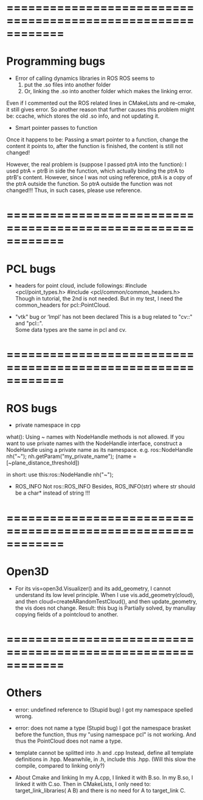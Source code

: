 
# ============================================================
# Programming bugs

* Error of calling dynamics libraries in ROS
ROS seems to
  1. put the .so files into another folder
  2. Or, linking the .so into another folder
which makes the linking error.

Even if I commented out the ROS related lines in CMakeLists and re-cmake, it still gives error.
So another reason that further causes this problem might be:
    ccache, which stores the old .so info, and not updating it.

* Smart pointer passes to function

Once it happens to be: Passing a smart pointer to a function, change the content it points to, after the function is finished, the content is still not changed!

However, the real problem is (suppose I passed ptrA into the function):
    I used ptrA = ptrB in side the function, which actually binding the ptrA to ptrB's content.
    However, since I was not using reference, ptrA is a copy of the ptrA outside the function.
    So ptrA outside the function was not changed!!!
Thus, in such cases, please use reference.

# ============================================================

# PCL bugs

* headers
for point cloud, include followings:
    #include <pcl/point_types.h>
    #include <pcl/common/common_headers.h>
Though in tutorial, the 2nd is not needed.
But in my test, I need the common_headers for pcl::PointCloud.

* "vtk" bug or ‘Impl’ has not been declared
This is a bug related to "cv::" and "pcl::".  
Some data types are the same in pcl and cv.

# ============================================================
# ROS bugs

* private namespace in cpp

what():  Using ~ names with NodeHandle methods is not allowed.  If you want to use private names with the NodeHandle interface, construct a NodeHandle using a private name as its namespace.  e.g. ros::NodeHandle nh("~");  nh.getParam("my_private_name"); (name = [~plane_distance_threshold])

in short: use this:ros::NodeHandle nh("~");

* ROS_INFO 
Not ros::ROS_INFO
Besides, ROS_INFO(str) where str should be a char* instead of string !!!

# ============================================================
# Open3D

* For its vis=open3d.Visualizer() and its add_geometry, I cannot understand its low level principle.
When I use vis.add_geometry(cloud), and then cloud=createARandomTestCloud(), 
    and then update_geometry, the vis does not change.
Result: this bug is Partially solved, by manullay copying fields of a pointcloud to another.

# ============================================================
# Others

* error: undefined reference to (Stupid bug)
I got my namespace spelled wrong.

* error: does not name a type (Stupid bug)
I got the namespace brasket before the function, thus my "using namespace pcl" is not working.
And thus the PointCloud does not name a type.

* template cannot be splitted into .h and .cpp
Instead, define all template definitions in .hpp. Meanwhile, in .h, include this .hpp.
(Will this slow the compile, compared to linking only?)

* About Cmake and linking
In my A.cpp, I linked it with B.so.
In my B.so, I linked it with C.so.
Then in CMakeLists, I only need to:
    target_link_libraries( A B)
and there is no need for A to target_link C.



